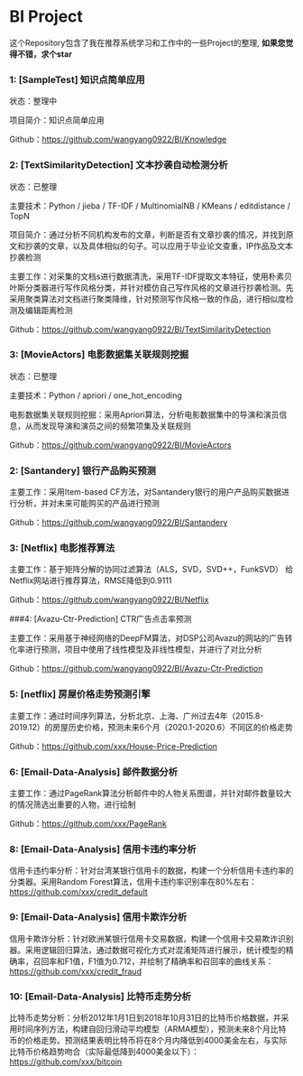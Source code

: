 # BI Project

这个Repository包含了我在推荐系统学习和工作中的一些Project的整理, **如果您觉得不错，求个star**

### 1: [SampleTest] 知识点简单应用

状态：整理中

项目简介：知识点简单应用

Github：https://github.com/wangyang0922/BI/Knowledge

### 2: [TextSimilarityDetection] 文本抄袭自动检测分析

状态：已整理

主要技术：Python / jieba / TF-IDF / MultinomialNB / KMeans / editdistance / TopN

项目简介：通过分析不同机构发布的文章，判断是否有文章抄袭的情况，并找到原文和抄袭的文章，以及具体相似的句子。可以应用于毕业论文查重，IP作品及文本抄袭检测

主要工作：对采集的文档s进行数据清洗，采用TF-IDF提取文本特征，使用朴素贝叶斯分类器进行写作风格分类，并针对模仿自己写作风格的文章进行抄袭检测。先采用聚类算法对文档进行聚类降维，针对预测写作风格一致的作品，进行相似度检测及编辑距离检测

Github：https://github.com/wangyang0922/BI/TextSimilarityDetection


### 3: [MovieActors] 电影数据集关联规则挖掘

状态：已整理

主要技术：Python / apriori / one_hot_encoding 

电影数据集关联规则挖掘：采用Apriori算法，分析电影数据集中的导演和演员信息，从而发现导演和演员之间的频繁项集及关联规则

Github：https://github.com/wangyang0922/BI/MovieActors




### 2: [Santandery] 银行产品购买预测
主要工作：采用Item-based CF方法，对Santandery银行的用户产品购买数据进行分析，并对未来可能购买的产品进行预测

Github：https://github.com/wangyang0922/BI/Santandery

### 3: [Netflix] 电影推荐算法
主要工作：基于矩阵分解的协同过滤算法（ALS，SVD，SVD++，FunkSVD） 给Netflix网站进行推荐算法，RMSE降低到0.9111

Github：https://github.com/wangyang0922/BI/Netflix

###4: [Avazu-Ctr-Prediction] CTR广告点击率预测

主要工作：采用基于神经网络的DeepFM算法，对DSP公司Avazu的网站的广告转化率进行预测，项目中使用了线性模型及非线性模型，并进行了对比分析

Github：https://github.com/wangyang0922/BI/Avazu-Ctr-Prediction

### 5: [netflix] 房屋价格走势预测引擎
主要工作：通过时间序列算法，分析北京、上海、广州过去4年（2015.8-2019.12）的房屋历史价格，预测未来6个月（2020.1-2020.6）不同区的价格走势 

Github：https://github.com/xxx/House-Price-Prediction

### 6: [Email-Data-Analysis] 邮件数据分析
主要工作：通过PageRank算法分析邮件中的人物关系图谱，并针对邮件数量较大的情况筛选出重要的人物，进行绘制

Github：https://github.com/xxx/PageRank


### 8: [Email-Data-Analysis] 信用卡违约率分析
信用卡违约率分析：针对台湾某银行信用卡的数据，构建一个分析信用卡违约率的分类器。采用Random Forest算法，信用卡违约率识别率在80%左右：https://github.com/xxx/credit_default

### 9: [Email-Data-Analysis] 信用卡欺诈分析
信用卡欺诈分析：针对欧洲某银行信用卡交易数据，构建一个信用卡交易欺诈识别器。采用逻辑回归算法，通过数据可视化方式对混淆矩阵进行展示，统计模型的精确率，召回率和F1值，F1值为0.712，并绘制了精确率和召回率的曲线关系：https://github.com/xxx/credit_fraud

### 10: [Email-Data-Analysis] 比特币走势分析

比特币走势分析：分析2012年1月1日到2018年10月31日的比特币价格数据，并采用时间序列方法，构建自回归滑动平均模型（ARMA模型），预测未来8个月比特币的价格走势。预测结果表明比特币将在8个月内降低到4000美金左右，与实际比特币价格趋势吻合（实际最低降到4000美金以下）：https://github.com/xxx/bitcoin

 
